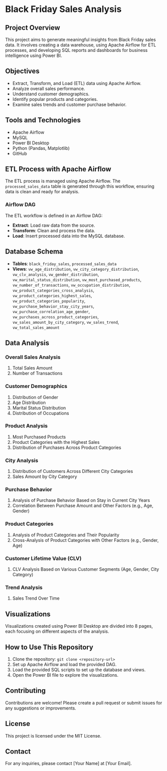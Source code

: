 # Black Friday Sales Analysis

## Project Overview
This project aims to generate meaningful insights from Black Friday sales data. It involves creating a data warehouse, using Apache Airflow for ETL processes, and developing SQL reports and dashboards for business intelligence using Power BI.

## Objectives
- Extract, Transform, and Load (ETL) data using Apache Airflow.
- Analyze overall sales performance.
- Understand customer demographics.
- Identify popular products and categories.
- Examine sales trends and customer purchase behavior.

## Tools and Technologies
- Apache Airflow
- MySQL
- Power BI Desktop
- Python (Pandas, Matplotlib)
- GitHub

## ETL Process with Apache Airflow
The ETL process is managed using Apache Airflow. The `processed_sales_data` table is generated through this workflow, ensuring data is clean and ready for analysis.

### Airflow DAG
The ETL workflow is defined in an Airflow DAG:
- **Extract**: Load raw data from the source.
- **Transform**: Clean and process the data.
- **Load**: Insert processed data into the MySQL database.

## Database Schema
- **Tables**: `black_friday_sales`, `processed_sales_data`
- **Views**: `vw_age_distribution`, `vw_city_category_distribution`, `vw_clv_analysis`, `vw_gender_distribution`, `vw_marital_status_distribution`, `vw_most_purchased_products`, `vw_number_of_transactions`, `vw_occupation_distribution`, `vw_product_categories_cross_analysis`, `vw_product_categories_highest_sales`, `vw_product_categories_popularity`, `vw_purchase_behavior_stay_city_years`, `vw_purchase_correlation_age_gender`, `vw_purchases_across_product_categories`, `vw_sales_amount_by_city_category`, `vw_sales_trend`, `vw_total_sales_amount`

## Data Analysis
### Overall Sales Analysis
1. Total Sales Amount
2. Number of Transactions

### Customer Demographics
1. Distribution of Gender
2. Age Distribution
3. Marital Status Distribution
4. Distribution of Occupations

### Product Analysis
1. Most Purchased Products
2. Product Categories with the Highest Sales
3. Distribution of Purchases Across Product Categories

### City Analysis
1. Distribution of Customers Across Different City Categories
2. Sales Amount by City Category

### Purchase Behavior
1. Analysis of Purchase Behavior Based on Stay in Current City Years
2. Correlation Between Purchase Amount and Other Factors (e.g., Age, Gender)

### Product Categories
1. Analysis of Product Categories and Their Popularity
2. Cross-Analysis of Product Categories with Other Factors (e.g., Gender, Age)

### Customer Lifetime Value (CLV)
1. CLV Analysis Based on Various Customer Segments (Age, Gender, City Category)

### Trend Analysis
1. Sales Trend Over Time

## Visualizations
Visualizations created using Power BI Desktop are divided into 8 pages, each focusing on different aspects of the analysis.

## How to Use This Repository
1. Clone the repository: `git clone <repository-url>`
2. Set up Apache Airflow and load the provided DAG.
3. Load the provided SQL scripts to set up the database and views.
4. Open the Power BI file to explore the visualizations.

## Contributing
Contributions are welcome! Please create a pull request or submit issues for any suggestions or improvements.

## License
This project is licensed under the MIT License.

## Contact
For any inquiries, please contact [Your Name] at [Your Email].

